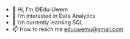 - 👋 Hi, I’m @Edu-Uwem
- 👀 I’m interested in Data Analytics
- 🌱 I’m currently learning SQL
- 📫 How to reach me eduuwemu@gmail.com

<!---
Edu-Uwem/Edu-Uwem is a ✨ special ✨ repository because its `README.md` (this file) appears on your GitHub profile.
You can click the Preview link to take a look at your changes.
--->
